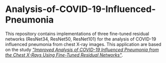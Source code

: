 # Analysis-of-COVID-19-Influenced-Pneumonia

This repository contains implementations of three fine-tuned residual networks (ResNet34, ResNet50, ResNet101) for the analysis of COVID-19 influenced pneumonia from chest X-ray images. This application are based on the study _["Improved Analysis of COVID-19 Influenced Pneumonia from the Chest X-Rays Using Fine-Tuned Residual Networks"](https://onlinelibrary.wiley.com/doi/10.1155/2022/9414567)_.
